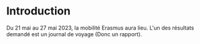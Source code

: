 # Introduction
Du 21 mai au 27 mai 2023, la mobilité Erasmus aura lieu.
L'un des résultats demandé est un journal de voyage (Donc un rapport).